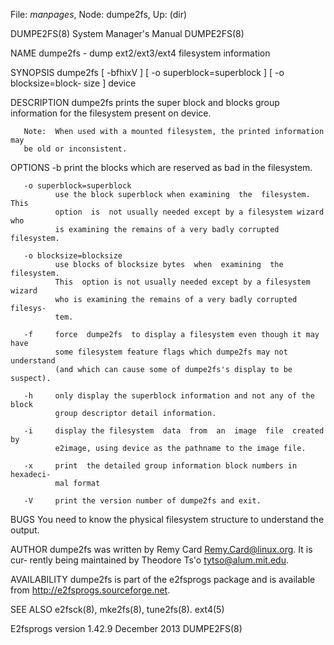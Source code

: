 File: *manpages*,  Node: dumpe2fs,  Up: (dir)

DUMPE2FS(8)                 System Manager's Manual                DUMPE2FS(8)



NAME
       dumpe2fs - dump ext2/ext3/ext4 filesystem information

SYNOPSIS
       dumpe2fs [ -bfhixV ] [ -o superblock=superblock ] [ -o blocksize=block‐
       size ] device

DESCRIPTION
       dumpe2fs prints the super block and blocks group  information  for  the
       filesystem present on device.

       Note:  When used with a mounted filesystem, the printed information may
       be old or inconsistent.

OPTIONS
       -b     print the blocks which are reserved as bad in the filesystem.

       -o superblock=superblock
              use the block superblock when examining  the  filesystem.   This
              option  is  not usually needed except by a filesystem wizard who
              is examining the remains of a very badly corrupted filesystem.

       -o blocksize=blocksize
              use blocks of blocksize bytes  when  examining  the  filesystem.
              This  option is not usually needed except by a filesystem wizard
              who is examining the remains of a very badly corrupted  filesys‐
              tem.

       -f     force  dumpe2fs  to display a filesystem even though it may have
              some filesystem feature flags which dumpe2fs may not  understand
              (and which can cause some of dumpe2fs's display to be suspect).

       -h     only display the superblock information and not any of the block
              group descriptor detail information.

       -i     display the filesystem  data  from  an  image  file  created  by
              e2image, using device as the pathname to the image file.

       -x     print  the detailed group information block numbers in hexadeci‐
              mal format

       -V     print the version number of dumpe2fs and exit.

BUGS
       You need to know the physical filesystem structure  to  understand  the
       output.

AUTHOR
       dumpe2fs  was  written  by Remy Card <Remy.Card@linux.org>.  It is cur‐
       rently being maintained by Theodore Ts'o <tytso@alum.mit.edu>.

AVAILABILITY
       dumpe2fs is part  of  the  e2fsprogs  package  and  is  available  from
       http://e2fsprogs.sourceforge.net.

SEE ALSO
       e2fsck(8), mke2fs(8), tune2fs(8).  ext4(5)




E2fsprogs version 1.42.9         December 2013                     DUMPE2FS(8)
